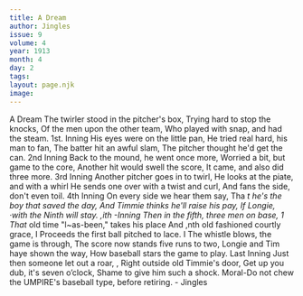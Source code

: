 ```yaml
---
title: A Dream
author: Jingles
issue: 9
volume: 4
year: 1913
month: 4
day: 2
tags:
layout: page.njk
image:
---
```

A Dream      The twirler stood in the pitcher's box, Trying hard to stop the knocks,   Of the men upon the other team,   Who played with snap, and had the steam.   1st. Inning   His eyes were on the little pan,   He tried real hard, his man to fan,   The batter hit an awful slam,   The pitcher thought he'd get the can.   2nd Inning   Back to the mound, he went once more, Worried a bit, but game to the core,   Another hit would swell the score, It came, and also did three more.   3rd Inning   Another pitcher goes in to twirl,   He looks at the piate, and with a whirl He sends one over with a twist and curl,   And fans the side, don't even toil. 4th Inning   On every side we hear them say,   Tha _t he's the boy that saved the day,   And Timmie thinks he'll raise his pay, If Longie, ·with the Ninth will stay.   ,ith -Inning   Then in the fifth, three men on base,   1 That_ old time "l~as-been," takes his place And ,nth old fashioned courtly grace,   I Proceeds the first ball pitched to lace.   I   The whistle blows, the game is through, The score now stands five runs to two,   Longie and Tim haye shown the way, How baseball stars the game to play.   Last Inning   Just then someone let out a roar,   , Right outside old Timmie's door, Get up you dub, it's seven o’clock,   Shame to give him such a shock.   Moral-Do not chew the UMPIRE's baseball type, before retiring.   -   Jingles

